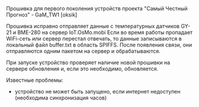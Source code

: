 Прошивка для первого поколения устройств проекта "Самый Честный Прогноз" - GaM_TW1 [oksik]

Прошивка исправно отправляет данные с температурных датчиков GY-21 и BME-280 на сервер IoT.OsMo.mobi
Если во время работы пропадает WiFi-сеть или сервер перестал отвечать,
то данные записываются в локальный файл buffer.txt в область SPIFFS. После появления связи,
они отправляются одним пакетом на сервер и обрабатываются.

При запуске устройство проверяет наличие новой прошивки на сервере обновления и, если это необходимо, обновляется.

Известные проблемы:
- устройство не может быть запущено, если интернет недоступен (необходима синхронизация часов)

